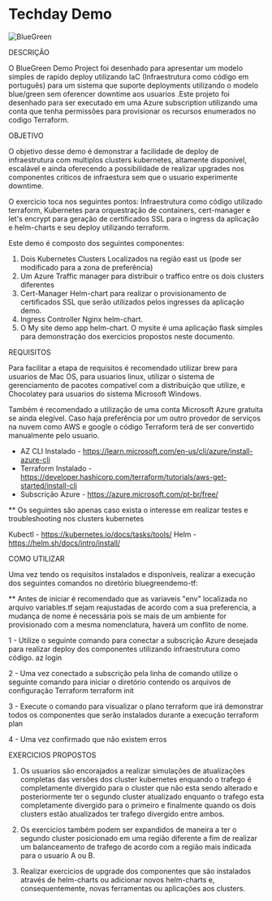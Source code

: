 # Techday Demo

![BlueGreen](https://user-images.githubusercontent.com/44185718/199161124-68bf7f77-d4fa-4c3f-844a-282f7afe8797.png)


DESCRIÇÃO

O BlueGreen Demo Project foi desenhado para apresentar um modelo simples de rapido deploy utilizando IaC (Infraestrutura como código em português) para um sistema que suporte deployments utilizando o modelo blue/green sem oferencer downtime aos usuarios
.Este projeto foi desenhado para ser executado em uma Azure subscription utilizando uma conta que tenha permissões para provisionar os recursos enumerados no codigo Terraform.

OBJETIVO

O objetivo desse demo é demonstrar a facilidade de deploy de infraestrutura com multiplos clusters kubernetes, altamente disponível, escalável e ainda oferecendo a possibilidade de realizar upgrades nos componentes criticos de infraestura sem que o usuario experimente downtime. 

O exercicio toca nos seguintes pontos: Infraestrutura como código utilizado terraform, Kubernetes para orquestração de containers, cert-manager e let's encrypt para geração de certificados SSL para o ingress da aplicação e helm-charts e seu deploy utilizando terraform. 


Este demo é composto dos seguintes componentes:
1. Dois Kubernetes Clusters Localizados na região east us (pode ser modificado para a zona de preferência)
2. Um Azure Traffic manager para distribuir o traffico entre os dois clusters diferentes
3. Cert-Manager Helm-chart para realizar o provisionamento de certificados SSL que serão utilizados pelos ingresses da aplicação demo.
4. Ingress Controller Nginx helm-chart.
5. O My site demo app helm-chart. O mysite é uma aplicação flask simples para demonstração dos exercicios propostos neste documento. 


REQUISITOS

Para facilitar a etapa de requisitos é recomendado utilizar brew para usuarios de Mac OS, para usuarios linux, utilizar o sistema de gerenciamento de pacotes compativel com a distribuição que utilize, e Chocolatey para usuarios do sistema Microsoft Windows. 

Também é recomendado a utilização de uma conta Microsoft Azure gratuita se ainda elegível. Caso haja preferência por um outro provedor de serviços na nuvem como AWS e google o código Terraform terá de ser convertido manualmente pelo usuario.

* AZ CLI Instalado    - https://learn.microsoft.com/en-us/cli/azure/install-azure-cli
* Terraform Instalado - https://developer.hashicorp.com/terraform/tutorials/aws-get-started/install-cli
* Subscrição Azure    - https://azure.microsoft.com/pt-br/free/

** Os seguintes são apenas caso exista o interesse em realizar testes e troubleshooting nos clusters kubernetes

Kubectl - https://kubernetes.io/docs/tasks/tools/
Helm    - https://helm.sh/docs/intro/install/


COMO UTILIZAR

Uma vez tendo os requisitos instalados e disponíveis, realizar a execução dos seguintes comandos no diretório bluegreendemo-tf:

** Antes de iniciar é recomendado que as variaveis "env" localizada no arquivo variables.tf sejam reajustadas de acordo com a sua preferencia, a mudança de nome é necessária pois se mais de um ambiente for provisionado com a mesma nomenclatura, haverá um conflito de nome. 

1 - Utilize o seguinte comando para conectar a subscrição Azure desejada para realizar deploy dos componentes utilizando infraestrutura como código.
az login

2 - Uma vez conectado a subscrição pela linha de comando utilize o seguinte comando para iniciar o diretório contendo os arquivos de configuração Terraform
terraform init

3 - Execute o comando para visualizar o plano terraform que irá demonstrar todos os componentes que serão instalados durante a execução
terraform plan

4 - Uma vez confirmado que não existem erros 

EXERCICIOS PROPOSTOS

1. Os usuarios são encorajados a realizar simulações de atualizações completas das versões dos cluster kubernetes enquando o trafego é completamente divergido para o cluster que não esta sendo alterado e posteriormente ter o segundo cluster atualizado enquanto o trafego esta completamente divergido para o primeiro e finalmente quando os dois clusters estão atualizados ter trafego divergido entre ambos. 

2. Os exercicios também podem ser expandidos de maneira a ter o segundo cluster posicionado em uma região diferente a fim de realizar um balanceamento de trafego de acordo com a região mais indicada para o usuario A ou B. 

3. Realizar exercicios de upgrade dos componentes que são instalados através de helm-charts ou adicionar novos helm-charts e, consequentemente, novas ferramentas ou aplicações aos clusters. 

